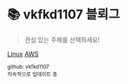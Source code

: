 <!-- _coverpage.md -->
# 📚 vkfkd1107 블뢰그  
> 관심 있는 주제를 선택하세요!  

[Linux](/#/linux/)
[AWS](/#/aws/)

<small>github: vkfkd1107</small>  
<small>지속적으로 업데이트 중</small>